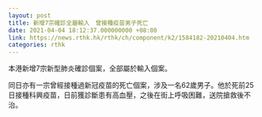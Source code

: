```yaml
---
layout: post
title: 新增7宗確診全屬輸入　曾接種疫苗男子死亡
date: 2021-04-04 18:12:37.000000000 +08:00
link: https://news.rthk.hk/rthk/ch/component/k2/1584182-20210404.htm
categories: rthk
---
```


本港新增7宗新型肺炎確診個案，全部屬於輸入個案。

同日亦有一宗曾經接種過新冠疫苗的死亡個案，涉及一名62歲男子。他於死前25日接種科興疫苗，日前獲診斷患有高血壓，之後在街上呼吸困難，送院搶救後不治。

